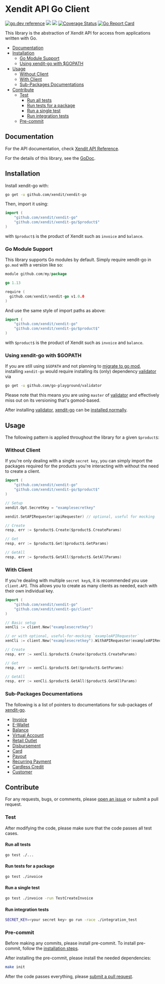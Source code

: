 # Xendit API Go Client

[![go.dev reference](https://img.shields.io/badge/go.dev-reference-007d9c?logo=go&logoColor=white&style=flat-square)](https://pkg.go.dev/github.com/xendit/xendit-go)
![](https://github.com/xendit/xendit-go/workflows/integration-test/badge.svg)
![](https://github.com/xendit/xendit-go/workflows/lint/badge.svg)
[![Coverage Status](https://coveralls.io/repos/github/xendit/xendit-go/badge.svg)](https://coveralls.io/github/xendit/xendit-go)
[![Go Report Card](https://goreportcard.com/badge/github.com/xendit/xendit-go)](https://goreportcard.com/report/github.com/xendit/xendit-go)

This library is the abstraction of Xendit API for access from applications written with Go.

<!-- START doctoc generated TOC please keep comment here to allow auto update -->
<!-- DON'T EDIT THIS SECTION, INSTEAD RE-RUN doctoc TO UPDATE -->


- [Documentation](#documentation)
- [Installation](#installation)
  - [Go Module Support](#go-module-support)
  - [Using xendit-go with \$GOPATH](#using-xendit-go-with-%5Cgopath)
- [Usage](#usage)
  - [Without Client](#without-client)
  - [With Client](#with-client)
  - [Sub-Packages Documentations](#sub-packages-documentations)
- [Contribute](#contribute)
  - [Test](#test)
    - [Run all tests](#run-all-tests)
    - [Run tests for a package](#run-tests-for-a-package)
    - [Run a single test](#run-a-single-test)
    - [Run integration tests](#run-integration-tests)
  - [Pre-commit](#pre-commit)

<!-- END doctoc generated TOC please keep comment here to allow auto update -->

## Documentation

For the API documentation, check [Xendit API Reference](https://xendit.github.io/apireference).

For the details of this library, see the [GoDoc](https://pkg.go.dev/github.com/xendit/xendit-go).

## Installation

Install xendit-go with:

```sh
go get -u github.com/xendit/xendit-go
```

Then, import it using:

```go
import (
    "github.com/xendit/xendit-go"
    "github.com/xendit/xendit-go/$product$"
)
```

with `$product$` is the product of Xendit such as `invoice` and `balance`.

### Go Module Support

This library supports Go modules by default. Simply require xendit-go in `go.mod` with a version like so:

```go
module github.com/my/package

go 1.13

require (
  github.com/xendit/xendit-go v1.0.0
)
```

And use the same style of import paths as above:

```go
import (
    "github.com/xendit/xendit-go"
    "github.com/xendit/xendit-go/$product$"
)
```

with `$product$` is the product of Xendit such as `invoice` and `balance`.

### Using xendit-go with \$GOPATH

If you are still using `$GOPATH` and not planning to [migrate to go mod](https://blog.golang.org/migrating-to-go-modules),
installing `xendit-go` would require installing its (only) dependency [validator](https://github.com/go-playground/validator)
via

```bash
go get -u github.com/go-playground/validator
```

Please note that this means you are using `master` of [validator](https://github.com/go-playground/validator)
and effectively miss out on its versioning that's gomod-based.

After installing [validator](https://github.com/go-playground/validator), [xendit-go](https://github.com/xendit/xendit-go)
can be [installed normally](#installation).

## Usage

The following pattern is applied throughout the library for a given `$product$`:

### Without Client

If you're only dealing with a single `secret key`, you can simply import the packages required for the products you're interacting with without the need to create a client.

```go
import (
    "github.com/xendit/xendit-go"
    "github.com/xendit/xendit-go/$product$"
)

// Setup
xendit.Opt.SecretKey = "examplesecretkey"

xendit.SetAPIRequester(apiRequester) // optional, useful for mocking

// Create
resp, err := $product$.Create($product$.CreateParams)

// Get
resp, err := $product$.Get($product$.GetParams)

// GetAll
resp, err := $product$.GetAll($product$.GetAllParams)
```

### With Client

If you're dealing with multiple `secret key`s, it is recommended you use `client.API`. This allows you to create as many clients as needed, each with their own individual key.

```go
import (
    "github.com/xendit/xendit-go"
    "github.com/xendit/xendit-go/client"
)

// Basic setup
xenCli := client.New("examplesecretkey")

// or with optional, useful-for-mocking `exampleAPIRequester`
xenCli := client.New("examplesecretkey").WithAPIRequester(exampleAPIRequester)

// Create
resp, err := xenCli.$product$.Create($product$.CreateParams)

// Get
resp, err := xenCli.$product$.Get($product$.GetParams)

// GetAll
resp, err := xenCli.$product$.GetAll($product$.GetAllParams)
```

### Sub-Packages Documentations

The following is a list of pointers to documentations for sub-packages of [xendit-go](https://github.com/xendit/xendit-go).

- [Invoice](https://pkg.go.dev/github.com/xendit/xendit-go/invoice)
- [E-Wallet](https://pkg.go.dev/github.com/xendit/xendit-go/ewallet)
- [Balance](https://pkg.go.dev/github.com/xendit/xendit-go/balance)
- [Virtual Account](https://pkg.go.dev/github.com/xendit/xendit-go/virtualaccount)
- [Retail Outlet](https://pkg.go.dev/github.com/xendit/xendit-go/retailoutlet)
- [Disbursement](https://pkg.go.dev/github.com/xendit/xendit-go/disbursement)
- [Card](https://pkg.go.dev/github.com/xendit/xendit-go/card)
- [Payout](https://pkg.go.dev/github.com/xendit/xendit-go/payout)
- [Recurring Payment](https://pkg.go.dev/github.com/xendit/xendit-go/recurringpayment)
- [Cardless Credit](https://pkg.go.dev/github.com/xendit/xendit-go/cardlesscredit)
- [Customer](https://pkg.go.dev/github.com/xendit/xendit-go/customer)

## Contribute

For any requests, bugs, or comments, please [open an issue](https://github.com/xendit/xendit-go/issues/new) or submit a pull request.

### Test

After modifying the code, please make sure that the code passes all test cases.

#### Run all tests

```sh
go test ./...
```

#### Run tests for a package

```sh
go test ./invoice
```

#### Run a single test

```sh
go test ./invoice -run TestCreateInvoice
```

#### Run integration tests

```sh
SECRET_KEY=<your secret key> go run -race ./integration_test
```

### Pre-commit

Before making any commits, please install pre-commit.
To install pre-commit, follow the [installation steps](https://pre-commit.com/#install).

After installing the pre-commit, please install the needed dependencies:

```sh
make init
```

After the code passes everything, please [submit a pull request](https://github.com/xendit/xendit-go/pulls).
